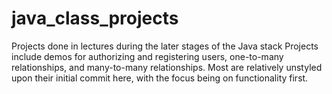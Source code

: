 # java_class_projects
Projects done in lectures during the later stages of the Java stack
Projects include demos for authorizing and registering users, one-to-many relationships, and many-to-many relationships.
Most are relatively unstyled upon their initial commit here, with the focus being on functionality first.
